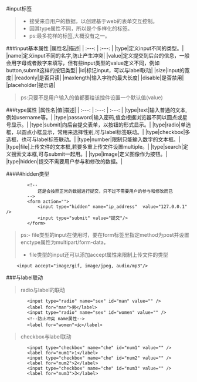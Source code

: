 #input标签
>- 接受来自用户的数据，以创建基于web的表单交互控制。
>- 因其type属性不同，所以是个多样化的标签。
>- ps:最多花样的标签,大概没有之一。


###input基本属性
|属性名|描述|
| :---: | :---: |
|type|定义input不同的类型。|
|name|定义input不同的名字,防止产生冲突|
|value|定义提交到后台的信息，一般会用字母或者数字来填写，但有些input类型的value定义不同，例如button,submit这样的按钮类型|
|id|标记input，可以与label联动|
|size|input的宽度|
|readonly|是否只读|
|maxlength|输入字符的最大长度|
|disable|是否禁用|
|placeholder|提示语|

>ps:只要不是用户输入的值都要给该控件设置一个默认值(value)


###type属性
|属性名|值|描述|
| :---: | :---: | :---: |
|type|text|输入普通的文本,例如username等。|
|type|password|输入密码,值会根据浏览器不同以圆点或星号显示。|
|type|submit|向后台提交表单，以按钮的形式显示。|
|type|radio|单选框，以圆点小框显示，常用来选择性别,可与label标签联动。|
|type|checkbox|多选框，也可与label标签联动。|
|type|number|限制只能输入数字的文本框。|
|type|file|上传文件的文本框,若要多重上传文件设置multiple。|
|type|search|定义搜索文本框,可与submit一起用。|
|type|image|定义图像作为按钮。|
|type|hidden|提交不需要用户参与和修改的数据。|

#####hidden类型
```
		<!--
			还是会按照正常的数据进行提交，只不过不需要用户的参与和修改而已
		-->
		<form action="">
			<input type="hidden" name="ip_address"  value="127.0.0.1" />
			<input type="submit" value="提交"/>
		</form>
```

>ps:- file类型的input在使用时，要在form标签里指定method为post并设置enctype属性为multipart/form-data，
>   - file类型的input还可以添加accept属性来限制上传文件的类型


```
	<input accept="image/gif, image/jpeg, audio/mp3"/>
```


###与label联动
>radio与label的联动


```
		<input type="radio" name="sex" id="man" value="" />
		<label for="man">男</label>
		<input type="radio" name="sex" id="women" value="" />
		<!--防止冲突 name属性-->
		<label for="women">女</label>
```

>checkbox与label联动



```
		<input type="checkbox" name="che" id="num1" value="" />
		<label for="num1">1</label>
		<input type="checkbox" name="che" id="num2" value="" />
		<label for="num2">2</label>
		<input type="checkbox" name="che" id="num3" value="" />
		<label for="num3">3</label>
```

